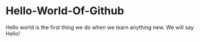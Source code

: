 # Hello-World-Of-Github
Hello world is the first thing we do when we learn anything new. We will say Hello! 
